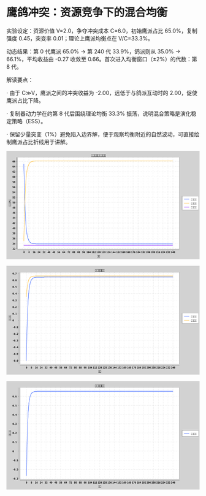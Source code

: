 # 鹰鸽冲突：资源竞争下的混合均衡

实验设定：资源价值 V=2.0，争夺冲突成本 C=6.0，初始鹰派占比 65.0%，复制强度 0.45，突变率 0.01；理论上鹰派均衡点在 V/C=33.3%。

动态结果：第 0 代鹰派 65.0% → 第 240 代 33.9%，鸽派则从 35.0% → 66.1%，平均收益由 -0.27 收敛至 0.66。首次进入均衡窗口（±2%）的代数：第 8 代。

解读要点：

· 由于 C≫V，鹰派之间的冲突收益为 -2.00，远低于与鸽派互动时的 2.00，促使鹰派占比下降。

· 复制器动力学在约第 8 代后围绕理论均衡 33.3% 振荡，说明混合策略是演化稳定策略（ESS）。

· 保留少量突变（1%）避免陷入边界解，便于观察均衡附近的自然波动，可直接绘制鹰派占比折线用于讲解。

![鹰派与鸽派占比演化](assets/hawk-dove/strategy-share.png)

![策略收益对比](assets/hawk-dove/strategy-payoff.png)

![群体平均收益](assets/hawk-dove/average-payoff.png)

